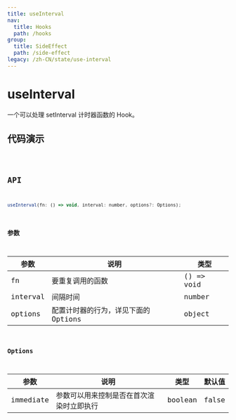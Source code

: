 ```yaml
---
title: useInterval
nav:
  title: Hooks
  path: /hooks
group:
  title: SideEffect
  path: /side-effect
legacy: /zh-CN/state/use-interval
---
```


# useInterval

一个可以处理 setInterval 计时器函数的 Hook。

## 代码演示

<code src="./demo/demo1.tsx" />

## API

```javascript
useInterval(fn: () => void, interval: number, options?: Options);
```

### 参数

| 参数 | 说明 | 类型 |
|------|---------------------------|--------|
| fn   | 要重复调用的函数 | () => void |
| interval | 间隔时间 | number |
| options  | 配置计时器的行为，详见下面的 Options   | object  |


### Options

| 参数  | 说明 | 类型 | 默认值 |
|-------|--------------------------|--------|--------|
| immediate | 参数可以用来控制是否在首次渲染时立即执行 | boolean | false |
